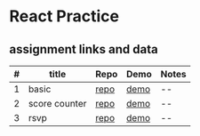 # React Practice

## assignment links and data
| # | title | Repo | Demo | Notes | 
| --- | --- | --- | --- | --- |
| 1 | basic | [repo](https://github.com/Joy-port/aw-remote-assignments/tree/react-app-component/basic) | [demo](https://joy-port.github.io/aw-remote-assignments/basic) | -- |
| 2 | score counter | [repo](https://github.com/Joy-port/aw-remote-assignments/tree/react-app-component/scoreCounter) | [demo](https://joy-port.github.io/aw-remote-assignments/scoreCounter) | -- |
| 3 | rsvp | [repo](https://github.com/Joy-port/aw-remote-assignments/tree/react-app-component/rsvp) | [demo](https://joy-port.github.io/aw-remote-assignments/rsvp) | -- |


